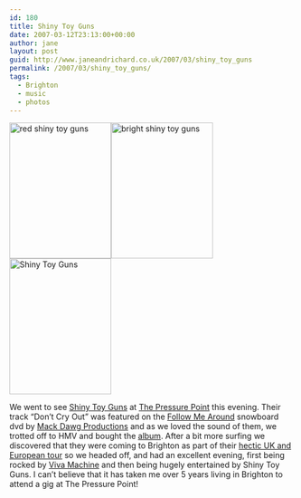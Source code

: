 ```yaml
---
id: 180
title: Shiny Toy Guns
date: 2007-03-12T23:13:00+00:00
author: jane
layout: post
guid: http://www.janeandrichard.co.uk/2007/03/shiny_toy_guns
permalink: /2007/03/shiny_toy_guns/
tags:
  - Brighton
  - music
  - photos
---
```

[<img src="http://farm1.static.flickr.com/157/419336000_fa8acc4bbe_m.jpg" width="180" height="240" alt="red shiny toy guns" />](http://www.flickr.com/photos/d6y/419336000/)[<img src="http://farm1.static.flickr.com/129/419336352_38ecfea985_m.jpg" width="180" height="240" alt="bright shiny toy guns" />](http://www.flickr.com/photos/d6y/419336223/)[<img src="http://farm1.static.flickr.com/171/419336223_c849a3eba1_m.jpg" width="180" height="240" alt ="Shiny Toy Guns" />](http://www.flickr.com/photos/d6y/419336352/)

We went to see [Shiny Toy Guns](http://www.shinytoyguns.com/) at [The Pressure Point](http://www.pressurepoint.me.uk/second.html) this evening. Their track &#8220;Don&#8217;t Cry Out&#8221; was featured on the [Follow Me Around](http://www.janeandrichard.co.uk/2007/01/follow_me_around) snowboard dvd by [Mack Dawg Productions](http://www.mackdawgproductions.com/) and as we loved the sound of them, we trotted off to HMV and bought the [album](http://www.amazon.co.uk/Are-Pilots-Shiny-Toy-Guns/dp/B000HXDETE/ref=pd_ka_1/203-9350751-6365568?ie=UTF8&s=music&qid=1173741706&sr=8-1/richarddallaway). After a bit more surfing we discovered that they were coming to Brighton as part of their [hectic UK and European tour](http://www.shinytoyguns.com/takinglives/) so we headed off, and had an excellent evening, first being rocked by [Viva Machine](http://www.myspace.com/vivamachine) and then being hugely entertained by Shiny Toy Guns. I can&#8217;t believe that it has taken me over 5 years living in Brighton to attend a gig at The Pressure Point!